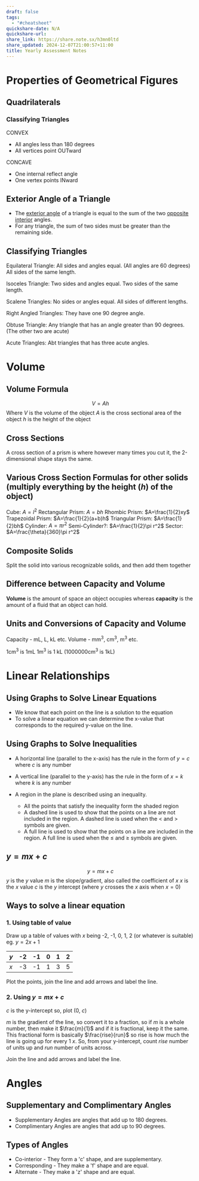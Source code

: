 ```yaml
---
draft: false
tags:
  - "#cheatsheet"
quickshare-date: N/A
quickshare-url: 
share_link: https://share.note.sx/h3mn0ltd
share_updated: 2024-12-07T21:00:57+11:00
title: Yearly Assessment Notes
---
```

# Properties of Geometrical Figures
## Quadrilaterals
### Classifying Triangles
CONVEX
- All angles less than 180 degrees
- All vertices point OUTward

CONCAVE
- One internal reflect angle
- One vertex points INward
## Exterior Angle of a Triangle
- The <u>exterior angle</u> of a triangle is equal to the sum of the two <u>opposite interior</u> angles.
- For any triangle, the sum of two sides must be greater than the remaining side.
## Classifying Triangles

Equilateral Triangle: All sides and angles equal. (All angles are 60 degrees) All sides of the same length.

Isoceles Triangle: Two sides and angles equal. Two sides of the same length.

Scalene Triangles: No sides or angles equal. All sides of different lengths.

Right Angled Triangles: They have one 90 degree angle.

Obtuse Triangle: Any triangle that has an angle greater than 90 degrees. (The other two are acute)

Acute Triangles: Abt triangles that has three acute angles.


# Volume
## Volume Formula
$$V=Ah$$Where $V$ is the volume of the object
$A$ is the cross sectional area of the object
$h$ is the height of the object
## Cross Sections
A cross section of a prism  is where however many times you cut it, the 2-dimensional shape stays the same.

## Various **Cross Section** Formulas for other solids (multiply everything by the height ($h$) of the object)
Cube: $A=l^{2}$
Rectangular Prism: $A=bh$
Rhombic Prism: $A=\frac{1}{2}xy$
Trapezoidal Prism: $A=\frac{1}{2}(a+b)h$
Triangular Prism: $A=\frac{1}{2}bh$
Cylinder: $A=\pi r^2$
Semi-Cylinder?: $A=\frac{1}{2}\pi r^2$
Sector: $A=\frac{\theta}{360}\pi r^2$

## Composite Solids
Split the solid into various recognizable solids, and then add them together

## Difference between Capacity and Volume
**Volume** is the amount of space an object occupies whereas **capacity** is the amount of a fluid that an object can hold.

## Units and Conversions of Capacity and Volume
Capacity - mL, L, kL etc.
Volume - mm<sup>3</sup>, cm<sup>3</sup>, m<sup>3</sup> etc.

1cm<sup>3</sup> is 1mL
1m<sup>3</sup> is 1 kL (1000000cm<sup>3</sup> is 1kL)

# Linear Relationships
## Using Graphs to Solve Linear Equations
- We know that each point on the line is a solution to the equation 
- To solve a linear equation we can determine the x-value that corresponds to the required y-value on the line. 
## Using Graphs to Solve Inequalities

- A horizontal line (parallel to the x-axis) has the rule in the form of $y=c$ where $c$ is any number

- A vertical line (parallel to the y-axis) has the rule in the form of $x=k$ where $k$ is any number

- A region in the plane is described using an inequality.
	- All the points that satisfy the inequality form the shaded region
	- A dashed line is used to show that the points on a line are not included in the region. A dashed line is used when the < and > symbols are given.
	- A full line is used to show that the points on a line are included in the region. A full line is used when the $\leq$ and $\geq$ symbols are given.
## $y=mx+c$
$$y=mx+c$$
$y$ is the $y$ value
$m$ is the slope/gradient, also called the coefficient of $x$
$x$ is the $x$ value
$c$ is the $y$ intercept (where $y$ crosses the $x$ axis when $x=0$)

## Ways to solve a linear equation
### 1. Using table of value
Draw up a table of values with $x$ being -2, -1, 0, 1, 2 (or whatever is suitable)
eg. $y=2x+1$

| $y$ | -2  | -1  | 0   | 1   | 2   |
| --- | --- | --- | --- | --- | --- |
| $x$ | -3  | -1  | 1   | 3   | 5   |
Plot the points, join the line and add arrows and label the line.
### 2. Using $y=mx+c$ 
$c$ is the y-intercept so, plot (0, $c$)

$m$ is the gradient of the line, so convert it to a fraction, so if $m$ is a whole number, then make it $\frac{m}{1}$ and if it is fractional, keep it the same. 
This fractional form is basically $\frac{rise}{run}$ so rise is how much the line is going up for every 1 $x$. So, from your y-intercept, count $rise$ number of units up and $run$ number of units across. 

Join the line and add arrows and label the line.

# Angles
## Supplementary and Complimentary Angles

- Supplementary Angles are angles that add up to 180 degrees.
- Complimentary Angles are angles that add up to 90 degrees.
## Types of Angles

- Co-interior - They form a 'c' shape, and are supplementary.
- Corresponding - They make a 'f' shape and are equal.
- Alternate - They make a 'z' shape and are equal.